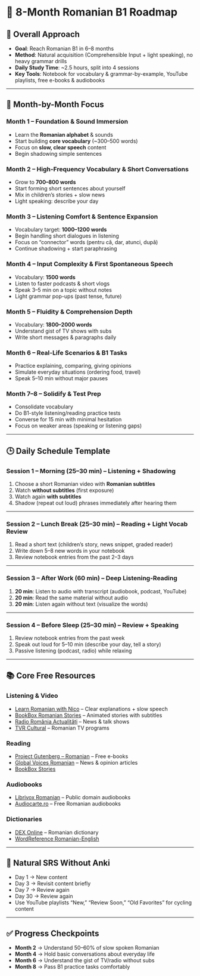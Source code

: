 # 📅 8-Month Romanian B1 Roadmap

## 🎯 Overall Approach
- **Goal**: Reach Romanian B1 in 6–8 months
- **Method**: Natural acquisition (Comprehensible Input + light speaking), no heavy grammar drills
- **Daily Study Time**: ~2.5 hours, split into 4 sessions
- **Key Tools**: Notebook for vocabulary & grammar-by-example, YouTube playlists, free e-books & audiobooks

---

## 📆 Month-by-Month Focus

### **Month 1 – Foundation & Sound Immersion**
- Learn the **Romanian alphabet** & sounds
- Start building **core vocabulary** (~300–500 words)
- Focus on **slow, clear speech** content
- Begin shadowing simple sentences

### **Month 2 – High-Frequency Vocabulary & Short Conversations**
- Grow to **700–800 words**
- Start forming short sentences about yourself
- Mix in children’s stories + slow news
- Light speaking: describe your day

### **Month 3 – Listening Comfort & Sentence Expansion**
- Vocabulary target: **1000–1200 words**
- Begin handling short dialogues in listening
- Focus on “connector” words (pentru că, dar, atunci, după)
- Continue shadowing + start paraphrasing

### **Month 4 – Input Complexity & First Spontaneous Speech**
- Vocabulary: **1500 words**
- Listen to faster podcasts & short vlogs
- Speak 3–5 min on a topic without notes
- Light grammar pop-ups (past tense, future)

### **Month 5 – Fluidity & Comprehension Depth**
- Vocabulary: **1800–2000 words**
- Understand gist of TV shows with subs
- Write short messages & paragraphs daily

### **Month 6 – Real-Life Scenarios & B1 Tasks**
- Practice explaining, comparing, giving opinions
- Simulate everyday situations (ordering food, travel)
- Speak 5–10 min without major pauses

### **Month 7–8 – Solidify & Test Prep**
- Consolidate vocabulary
- Do B1-style listening/reading practice tests
- Converse for 15 min with minimal hesitation
- Focus on weaker areas (speaking or listening gaps)

---

## 🕒 Daily Schedule Template

### **Session 1 – Morning (25–30 min) – Listening + Shadowing**
1. Choose a short Romanian video with **Romanian subtitles**
2. Watch **without subtitles** (first exposure)
3. Watch again **with subtitles**
4. Shadow (repeat out loud) phrases immediately after hearing them

---

### **Session 2 – Lunch Break (25–30 min) – Reading + Light Vocab Review**
1. Read a short text (children’s story, news snippet, graded reader)
2. Write down 5–8 new words in your notebook
3. Review notebook entries from the past 2–3 days

---

### **Session 3 – After Work (60 min) – Deep Listening-Reading**
1. **20 min**: Listen to audio with transcript (audiobook, podcast, YouTube)
2. **20 min**: Read the same material without audio
3. **20 min**: Listen again without text (visualize the words)

---

### **Session 4 – Before Sleep (25–30 min) – Review + Speaking**
1. Review notebook entries from the past week
2. Speak out loud for 5–10 min (describe your day, tell a story)
3. Passive listening (podcast, radio) while relaxing

---

## 📚 Core Free Resources

### **Listening & Video**
- [Learn Romanian with Nico](https://www.youtube.com/@LearnRomanianWithNico) – Clear explanations + slow speech
- [BookBox Romanian Stories](https://www.youtube.com/playlist?list=PL9zsUmx6GvRMJQIlNjgkHYjTgwdQKtu7f) – Animated stories with subtitles
- [Radio România Actualități](https://www.radioromania.ro/) – News & talk shows
- [TVR Cultural](https://www.tvr.ro/) – Romanian TV programs

### **Reading**
- [Project Gutenberg – Romanian](https://www.gutenberg.org/browse/languages/ro) – Free e-books
- [Global Voices Romanian](https://ro.globalvoices.org/) – News & opinion articles
- [BookBox Stories](https://www.youtube.com/playlist?list=PL9zsUmx6GvRMJQIlNjgkHYjTgwdQKtu7f)

### **Audiobooks**
- [Librivox Romanian](https://librivox.org/) – Public domain audiobooks
- [Audiocarte.ro](https://www.audiocarte.ro/) – Free Romanian audiobooks

### **Dictionaries**
- [DEX Online](https://dexonline.ro/) – Romanian dictionary
- [WordReference Romanian-English](https://www.wordreference.com/roen/)

---

## 🔄 Natural SRS Without Anki
- Day 1 → New content
- Day 3 → Revisit content briefly
- Day 7 → Review again
- Day 30 → Review again
- Use YouTube playlists “New,” “Review Soon,” “Old Favorites” for cycling content

---

## ✅ Progress Checkpoints
- **Month 2** → Understand 50–60% of slow spoken Romanian
- **Month 4** → Hold basic conversations about everyday life
- **Month 6** → Understand the gist of TV/radio without subs
- **Month 8** → Pass B1 practice tasks comfortably


